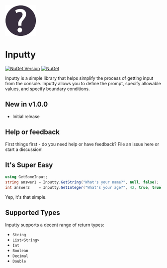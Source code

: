 <img src="https://github.com/jchristn/Inputty/raw/main/Assets/icon.png" width="100" height="100">

# Inputty

[![NuGet Version](https://img.shields.io/nuget/v/Inputty.svg?style=flat)](https://www.nuget.org/packages/Inputty/) [![NuGet](https://img.shields.io/nuget/dt/Inputty.svg)](https://www.nuget.org/packages/Inputty) 

Inputty is a simple library that helps simplify the process of getting input from the console.  Inputty allows you to define the prompt, specify allowable values, and specify boundary conditions.

## New in v1.0.0

- Initial release

## Help or feedback

First things first - do you need help or have feedback?  File an issue here or start a discussion!

## It's Super Easy
```csharp
using GetSomeInput;
string answer1 = Inputty.GetString("What's your name?", null, false);
int answer2    = Inputty.GetInteger("What's your age?", 42, true, true);
```
Yep, it's that simple.

## Supported Types

Inputty supports a decent range of return types:

- ```String```
- ```List<String>```
- ```Int```
- ```Boolean```
- ```Decimal```
- ```Double```
